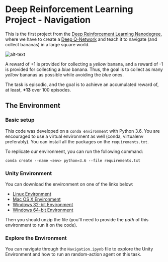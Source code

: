 # Deep Reinforcement Learning Project - Navigation

This is the first project from the [Deep Reinforcement Learning Nanodegree](https://www.udacity.com/course/deep-reinforcement-learning-nanodegree--nd893), where we have to create a [Deep Q-Network](https://storage.googleapis.com/deepmind-media/dqn/DQNNaturePaper.pdf) and teach it to navigate (and collect bananas) in a large square world. 

![alt-text](images/banana.gif)

A reward of +1 is provided for collecting a *yellow* banana, and a reward of -1 is provided for collecting a *blue* banana. Thus, the goal is to collect as many *yellow* bananas as possible while avoiding the *blue* ones. 

The task is episodic, and the goal is to achieve an accumulated reward of, at least, **+13** over 100 episodes.

## The Environment

### Basic setup

This code was developed on a `conda environment` with Python 3.6. You are encouraged to use a virtual environment as well (conda, virtualenv preferably). You can install all the packages on the `requirements.txt`.

To replicate our environment, you can run the following command: 
```shell
conda create --name <env> python=3.6 --file requirements.txt
```

### Unity Environment

You can download the environment on one of the links below:

* [Linux Environment](https://s3-us-west-1.amazonaws.com/udacity-drlnd/P1/Banana/Banana_Linux.zip)
* [Mac OS X Environment](https://s3-us-west-1.amazonaws.com/udacity-drlnd/P1/Banana/Banana.app.zip)
* [Windows 32-bit Environment](https://s3-us-west-1.amazonaws.com/udacity-drlnd/P1/Banana/Banana_Windows_x86.zip)
* [Windows 64-bit Environment](https://s3-us-west-1.amazonaws.com/udacity-drlnd/P1/Banana/Banana_Windows_x86_64.zip)

Then you should unzip the file (you'll need to provide the *path* of this environment to run it on the code). 

### Explore the Environment

You can navigate through the `Navigation.ipynb` file to explore the Unity Environment and how to run an random-action agent on this task. 

